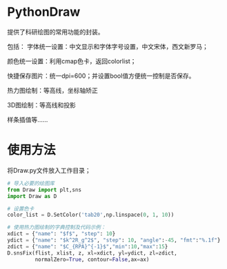 # PythonDraw
提供了科研绘图的常用功能的封装。

包括：
字体统一设置：中文显示和字体字号设置，中文宋体，西文新罗马；

颜色统一设置：利用cmap色卡，返回colorlist；

快捷保存图片：统一dpi=600；并设置bool值方便统一控制是否保存。

热力图绘制：等高线，坐标轴矫正

3D图绘制：等高线和投影

样条插值等……

# 使用方法
将Draw.py文件放入工作目录；
```python
# 导入必要的绘图库
from Draw import plt,sns
import Draw as D

# 设置色卡
color_list = D.SetColor('tab20',np.linspace(0, 1, 10))

# 使用热力图绘制的字典控制及代码示例：
xdict = {"name": "$f$", "step": 10}
ydict = {"name": "$k^2R_g^2$", "step": 10, "angle":-45, "fmt":"%.1f"}
zdict = {"name": "$C_{RPA}^{-1}$","min":10,"max":15}
D.snsFix(flist, xlist, z, xl=xdict, yl=ydict, zl=zdict,
         normalZero=True, contour=False,ax=ax)
```
